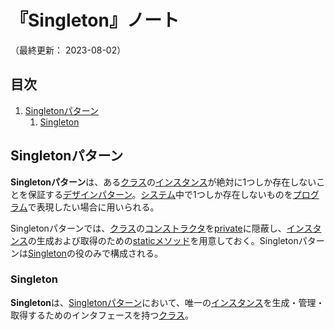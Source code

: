# 『Singleton』ノート

（最終更新： 2023-08-02）


## 目次

1. [Singletonパターン](#singletonパターン)
	1. [Singleton](#singleton)


## Singletonパターン

**Singletonパターン**は、ある[クラス](../../../../programming/_/chapters/object_oriented.md#クラス)の[インスタンス](../../../../programming/_/chapters/object_oriented.md#インスタンス)が絶対に1つしか存在しないことを保証する[デザインパターン](./design_pattern.md#デザインパターン)。[システム](../../../../system/_/chapters/system.md#システム)中で1つしか存在しないものを[プログラム](../../../../programming/_/chapters/programming.md#プログラム)で表現したい場合に用いられる。

Singletonパターンでは、[クラス](../../../../programming/_/chapters/object_oriented.md#クラス)の[コンストラクタ](../../../../programming/_/chapters/object_oriented.md#コンストラクタ)を[private](../../../../programming/_/chapters/object_oriented.md#private)に隠蔽し、[インスタンス](../../../../programming/_/chapters/object_oriented.md#インスタンス)の生成および取得のための[staticメソッド](../../../../programming/_/chapters/object_oriented.md#staticメソッド)を用意しておく。Singletonパターンは[Singleton](#singleton)の役のみで構成される。

### Singleton

**Singleton**は、[Singletonパターン](#singletonパターン)において、唯一の[インスタンス](../../../../programming/_/chapters/object_oriented.md#インスタンス)を生成・管理・取得するためのインタフェースを持つ[クラス](../../../../programming/_/chapters/object_oriented.md#クラス)。
